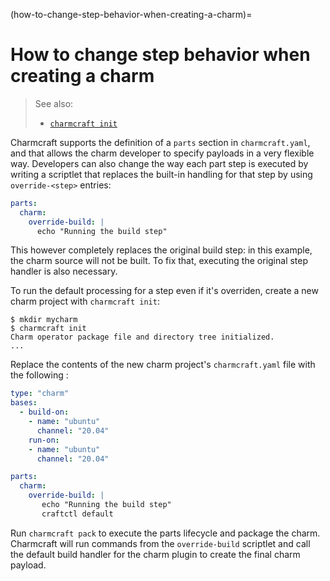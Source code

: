 (how-to-change-step-behavior-when-creating-a-charm)=
# How to change step behavior when creating a charm

> See also:
> * [`charmcraft init`](https://discourse.charmhub.io/t/6124)

Charmcraft supports the definition of a `parts` section in `charmcraft.yaml`, and that allows the charm developer to specify payloads in a very flexible way. Developers can also change the way each part step is executed by writing a scriptlet that replaces the built-in handling for that step by using `override-<step>` entries:
```yaml
parts:
  charm:
    override-build: |
      echo "Running the build step"
```
This however completely replaces the original build step: in this example, the charm source will not be built. To fix that, executing the original step handler is also necessary.

To run the default  processing for a step even if it's overriden, create a new charm project with `charmcraft init`:

```shell
$ mkdir mycharm
$ charmcraft init
Charm operator package file and directory tree initialized.
...
```

Replace the contents of the new charm project's `charmcraft.yaml` file with the following :
```yaml
type: "charm"
bases:
  - build-on:
    - name: "ubuntu"
      channel: "20.04"
    run-on:
    - name: "ubuntu"
      channel: "20.04"

parts:
  charm:
    override-build: |
       echo "Running the build step"
       craftctl default
```
Run `charmcraft pack` to execute the parts lifecycle and package the charm. Charmcraft will run commands from the `override-build` scriptlet and call the default build handler for the charm plugin to create the final charm payload.